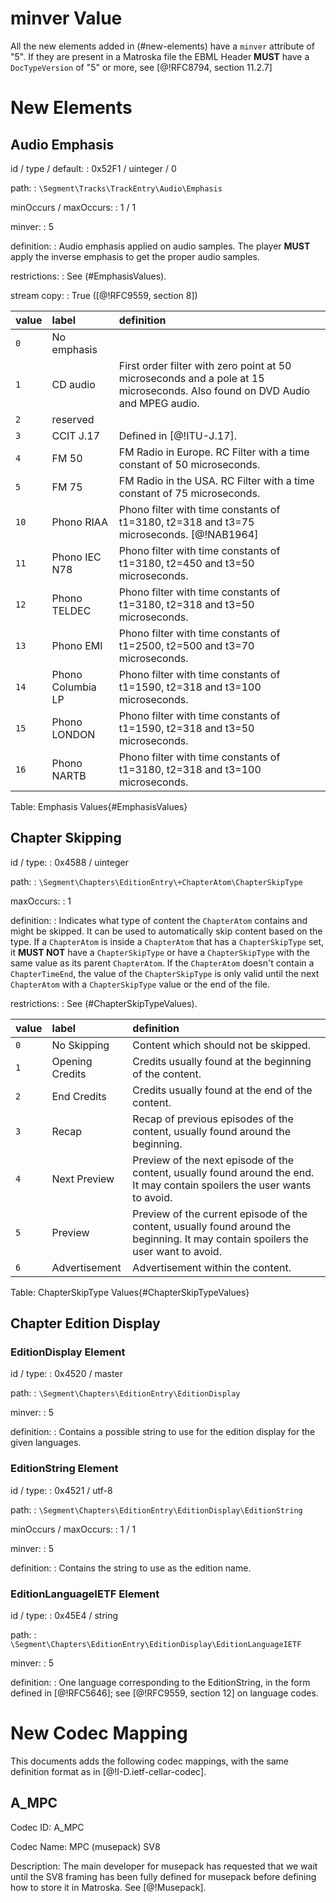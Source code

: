 # minver Value

All the new elements added in (#new-elements) have a `minver` attribute of "5".
If they are present in a Matroska file the EBML Header **MUST** have a `DocTypeVersion` of "5" or more, see [@!RFC8794, section 11.2.7]

# New Elements

## Audio Emphasis

id / type / default:
: 0x52F1 / uinteger / 0

path:
: `\Segment\Tracks\TrackEntry\Audio\Emphasis`

minOccurs / maxOccurs:
: 1 / 1

minver:
: 5

definition:
: Audio emphasis applied on audio samples. The player **MUST** apply the inverse emphasis to get the proper audio samples.

restrictions:
: See (#EmphasisValues).

stream copy:
: True ([@!RFC9559, section 8])

|value|label|definition|
|:---|:---|:---|
|`0` |No emphasis |  |
|`1` |CD audio |First order filter with zero point at 50 microseconds and a pole at 15 microseconds. Also found on DVD Audio and MPEG audio.  |
|`2` |reserved |  |
|`3` |CCIT J.17 |Defined in [@!ITU-J.17].  |
|`4` |FM 50 |FM Radio in Europe. RC Filter with a time constant of 50 microseconds.  |
|`5` |FM 75 |FM Radio in the USA. RC Filter with a time constant of 75 microseconds.  |
|`10` |Phono RIAA |Phono filter with time constants of t1=3180, t2=318 and t3=75 microseconds. [@!NAB1964]  |
|`11` |Phono IEC N78 |Phono filter with time constants of t1=3180, t2=450 and t3=50 microseconds.  |
|`12` |Phono TELDEC |Phono filter with time constants of t1=3180, t2=318 and t3=50 microseconds.  |
|`13` |Phono EMI |Phono filter with time constants of t1=2500, t2=500 and t3=70 microseconds.  |
|`14` |Phono Columbia LP |Phono filter with time constants of t1=1590, t2=318 and t3=100 microseconds.  |
|`15` |Phono LONDON |Phono filter with time constants of t1=1590, t2=318 and t3=50 microseconds.  |
|`16` |Phono NARTB |Phono filter with time constants of t1=3180, t2=318 and t3=100 microseconds.  |
Table: Emphasis Values{#EmphasisValues}


## Chapter Skipping

id / type:
: 0x4588 / uinteger

path:
: `\Segment\Chapters\EditionEntry\+ChapterAtom\ChapterSkipType`

maxOccurs:
: 1

definition:
: Indicates what type of content the `ChapterAtom` contains and might be skipped.
It can be used to automatically skip content based on the type.
If a `ChapterAtom` is inside a `ChapterAtom` that has a `ChapterSkipType` set, it
**MUST NOT** have a `ChapterSkipType` or have a `ChapterSkipType` with the same value as its parent `ChapterAtom`.
If the `ChapterAtom` doesn't contain a `ChapterTimeEnd`, the value of the `ChapterSkipType` is only valid
until the next `ChapterAtom` with a `ChapterSkipType` value or the end of the file.


restrictions:
: See (#ChapterSkipTypeValues).

|value|label|definition|
|:---|:---|:---|
|`0` |No Skipping |Content which should not be skipped.  |
|`1` |Opening Credits |Credits usually found at the beginning of the content.  |
|`2` |End Credits |Credits usually found at the end of the content.  |
|`3` |Recap |Recap of previous episodes of the content, usually found around the beginning.  |
|`4` |Next Preview |Preview of the next episode of the content, usually found around the end. It may contain spoilers the user wants to avoid.  |
|`5` |Preview |Preview of the current episode of the content, usually found around the beginning. It may contain spoilers the user want to avoid.  |
|`6` |Advertisement |Advertisement within the content.  |
Table: ChapterSkipType Values{#ChapterSkipTypeValues}

## Chapter Edition Display

### EditionDisplay Element

id / type:
: 0x4520 / master

path:
: `\Segment\Chapters\EditionEntry\EditionDisplay`

minver:
: 5

definition:
: Contains a possible string to use for the edition display for the given languages.


### EditionString Element

id / type:
: 0x4521 / utf-8

path:
: `\Segment\Chapters\EditionEntry\EditionDisplay\EditionString`

minOccurs / maxOccurs:
: 1 / 1

minver:
: 5

definition:
: Contains the string to use as the edition name.


### EditionLanguageIETF Element

id / type:
: 0x45E4 / string

path:
: `\Segment\Chapters\EditionEntry\EditionDisplay\EditionLanguageIETF`

minver:
: 5

definition:
: One language corresponding to the EditionString,
in the form defined in [@!RFC5646]; see [@!RFC9559, section 12] on language codes.

# New Codec Mapping

This documents adds the following codec mappings, with the same definition format as in [@!I-D.ietf-cellar-codec].

## A_MPC

Codec ID: A_MPC

Codec Name: MPC (musepack) SV8

Description: The main developer for musepack has requested that we wait until the SV8 framing has been fully defined
for musepack before defining how to store it in Matroska. See [@!Musepack].

